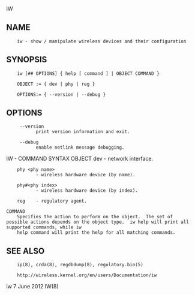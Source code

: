  IW
 
## NAME
        iw - show / manipulate wireless devices and their configuration
 
## SYNOPSIS
        iw [## OPTIONS] { help [ command ] | OBJECT COMMAND }
 
        OBJECT := { dev | phy | reg }
 
        OPTIONS:= { --version | --debug }
 
## OPTIONS
         --version
               print version information and exit.
 
         --debug
               enable netlink message debugging.
 
 IW - COMMAND SYNTAX
    OBJECT
        dev <interface name>
               - network interface.
 
        phy <phy name>
               - wireless hardware device (by name).
 
        phy#<phy index>
               - wireless hardware device (by index).
 
        reg    - regulatory agent.
 
    COMMAND
        Specifies the action to perform on the object.  The set of possible actions depends on the object type.  iw help will print all supported commands, while iw
        help command will print the help for all matching commands.
 
## SEE ALSO
        ip(8), crda(8), regdbdump(8), regulatory.bin(5)
 
        http://wireless.kernel.org/en/users/Documentation/iw
 
 iw                                                                           7 June 2012                                                                       IW(8)
